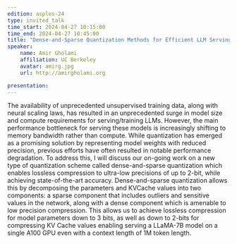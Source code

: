 ```yaml
---
edition: asplos-24
type: invited_talk
time_start: 2024-04-27 10:15:00
time_end: 2024-04-27 10:45:00
title: "Dense-and-Sparse Quantization Methods for Efficient LLM Serving"
speaker:
    name: Amir Gholami 
    affiliation: UC Berkeley
    avatar: amirg.jpg  
    url: http://amirgholami.org

presentation: 
---
```

The availability of unprecedented unsupervised training data, along with neural scaling laws, has resulted in an unprecedented surge in model size and compute requirements for serving/training LLMs. However, the main performance bottleneck for serving these models is increasingly shifting to memory bandwidth rather than compute. While quantization has emerged as a promising solution by representing model weights with reduced precision, previous efforts have often resulted in notable performance degradation. To address this, I will discuss our on-going work on a new type of quantization scheme called dense-and-sparse quantization which enables lossless compression to ultra-low precisions of up to 2-bit, while achieving state-of-the-art accuracy. Dense-and-sparse quantization allows this by decomposing the parameters and KVCache values into two components: a sparse component that includes outliers and sensitive values in the network, along with a dense component which is amenable to low precision compression. This allows us to achieve lossless compression for model parameters down to 3 bits, as well as down to 2-bits for compressing KV Cache values enabling serving a LLaMA-7B model on a single A100 GPU even with a context length of 1M token length.

